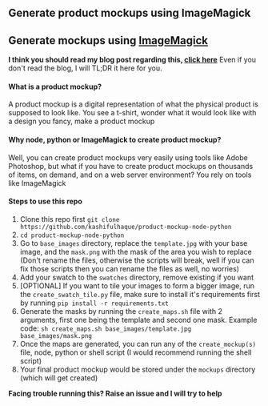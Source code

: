 ## **Generate product mockups using ImageMagick**
Generate mockups using [ImageMagick](https://imagemagick.org/index.php)
-----------------------------------------------------------------------

**I think you should read my blog post regarding this, [click here](https://ifkash.hashnode.dev/imagemagick-product-mockups)**
Even if you don't read the blog, I will TL;DR it here for you.

#### **What is a product mockup?**
A product mockup is a digital representation of what the physical product is supposed to look like. You see a t-shirt, wonder what it would look like with a design you fancy, make a product mockup

#### **Why node, python or ImageMagick to create product mockup?**
Well, you can create product mockups very easily using tools like Adobe Photoshop, but what if you have to create product mockups on thousands of items, on demand, and on a web server environment? You rely on tools like ImageMagick

#### **Steps to use this repo**

1. Clone this repo first `git clone https://github.com/kashifulhaque/product-mockup-node-python`
2. `cd product-mockup-node-python`
3. Go to `base_images` directory, replace the `template.jpg` with your base image, and the `mask.png` with the mask of the area you wish to replace (Don't rename the files, otherwise the scripts will break, well if you can fix those scripts then you can rename the files as well, no worries)
4. Add your swatch to the `swatches` directory, remove existing if you want
5. [OPTIONAL] If you want to tile your images to form a bigger image, run the `create_swatch_tile.py` file, make sure to install it's requirements first by running `pip install -r requirements.txt`
6. Generate the masks by running the `create_maps.sh` file with 2 arguments, first one being the template and second one mask. Example code: `sh create_maps.sh base_images/template.jpg base_images/mask.png`
7. Once the maps are generated, you can run any of the `create_mockup(s)` file, node, python or shell script (I would recommend running the shell script)
8. Your final product mockup would be stored under the `mockups` directory (which will get created)

**Facing trouble running this? Raise an issue and I will try to help**

